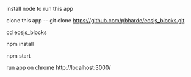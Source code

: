 install node to run this app

clone this app -- git clone https://github.com/pbharde/eosjs_blocks.git

cd eosjs_blocks

npm install

npm start

run app on chrome http://localhost:3000/
